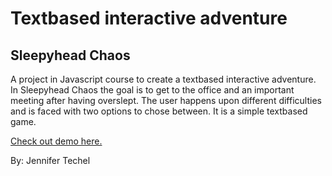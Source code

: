 # Textbased interactive adventure 

## Sleepyhead Chaos

A project in Javascript course to create a textbased interactive adventure. In Sleepyhead Chaos the goal is to get to the office and an important meeting after having overslept. The user happens upon different difficulties and is faced with two options to chose between. It is a simple textbased game. 

[Check out demo here.](https://jennifertechel.github.io/game-js/)

By: Jennifer Techel 